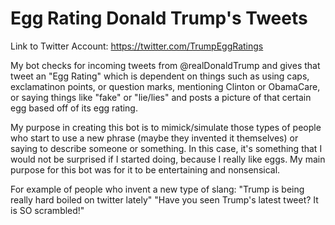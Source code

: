 # Egg Rating Donald Trump's Tweets

Link to Twitter Account: https://twitter.com/TrumpEggRatings

My bot checks for incoming tweets from @realDonaldTrump and gives that tweet
an "Egg Rating" which is dependent on things such as using caps, exclamatinon
points, or question marks, mentioning Clinton or ObamaCare, or saying things
like "fake" or "lie/lies" and posts a picture of that certain egg based off
of its egg rating.

My purpose in creating this bot is to mimick/simulate those types of people
who start to use a new phrase (maybe they invented it themselves) or saying
to describe someone or something. In this case, it's something that I would
not be surprised if I started doing, because I really like eggs. My main
purpose for this bot was for it to be entertaining and nonsensical.

For example of people who invent a new type of slang:
"Trump is being really hard boiled on twitter lately"
"Have you seen Trump's latest tweet? It is SO scrambled!"
